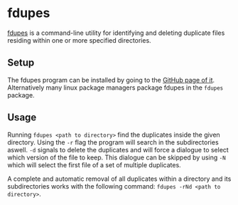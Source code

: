 # fdupes

[fdupes](https://github.com/adrianlopezroche/fdupes) is a command-line utility
for identifying and deleting duplicate files residing within one or more
specified directories.

## Setup

The fdupes program can be installed by going to the
[GitHub page of it](https://github.com/adrianlopezroche/fdupes/releases).
Alternatively many linux package managers package fdupes in the `fdupes`
package.

## Usage

Running `fdupes <path to directory>` find the duplicates inside the given
directory.
Using the `-r` flag the program will search in the subdirectories aswell.
`-d` signals to delete the duplicates and will force a dialogue to select which
version of the file to keep.
This dialogue can be skipped by using `-N` which will select the first file of
a set of multiple duplicates.

A complete and automatic removal of all duplicates within a directory and its
subdirectories works with the following command:
`fdupes -rNd <path to directory>`.
